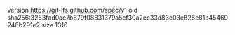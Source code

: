 version https://git-lfs.github.com/spec/v1
oid sha256:3263fad0ac7b879f08831379a5cf30a2ec33d83c03e826e81b45469246b291e2
size 1316

